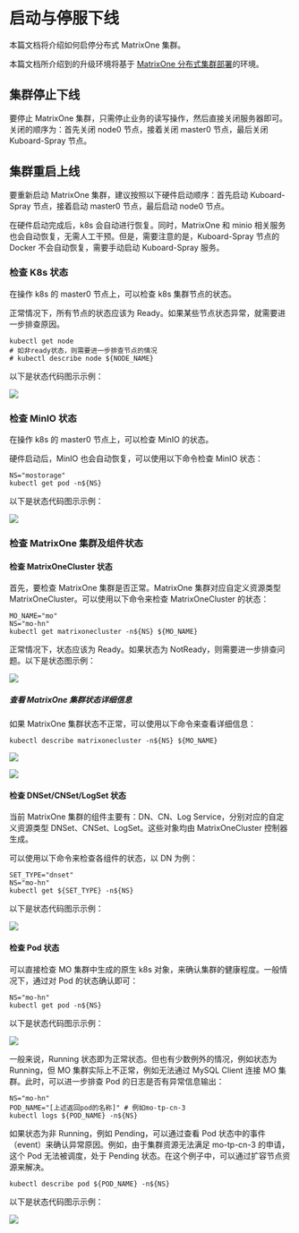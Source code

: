 # 启动与停服下线

本篇文档将介绍如何启停分布式 MatrixOne 集群。

本篇文档所介绍到的升级环境将基于 [MatrixOne 分布式集群部署](deploy-MatrixOne-cluster.md)的环境。

## 集群停止下线

要停止 MatrixOne 集群，只需停止业务的读写操作，然后直接关闭服务器即可。关闭的顺序为：首先关闭 node0 节点，接着关闭 master0 节点，最后关闭 Kuboard-Spray 节点。

## 集群重启上线

要重新启动 MatrixOne 集群，建议按照以下硬件启动顺序：首先启动 Kuboard-Spray 节点，接着启动 master0 节点，最后启动 node0 节点。

在硬件启动完成后，k8s 会自动进行恢复。同时，MatrixOne 和 minio 相关服务也会自动恢复，无需人工干预。但是，需要注意的是，Kuboard-Spray 节点的 Docker 不会自动恢复，需要手动启动 Kuboard-Spray 服务。

### 检查 K8s 状态

在操作 k8s 的 master0 节点上，可以检查 k8s 集群节点的状态。

正常情况下，所有节点的状态应该为 Ready。如果某些节点状态异常，就需要进一步排查原因。

```
kubectl get node
# 如非ready状态，则需要进一步排查节点的情况
# kubectl describe node ${NODE_NAME}
```

以下是状态代码图示示例：

![](https://github.com/matrixorigin/artwork/blob/main/docs/deploy/start-stop-1.png?raw=true)

### 检查 MinIO 状态

在操作 k8s 的 master0 节点上，可以检查 MinIO 的状态。

硬件启动后，MinIO 也会自动恢复，可以使用以下命令检查 MinIO 状态：

```
NS="mostorage"
kubectl get pod -n${NS}
```

以下是状态代码图示示例：

![](https://github.com/matrixorigin/artwork/blob/main/docs/deploy/start-stop-2.png?raw=true)

### 检查 MatrixOne 集群及组件状态

#### 检查 MatrixOneCluster 状态

首先，要检查 MatrixOne 集群是否正常。MatrixOne 集群对应自定义资源类型 MatrixOneCluster。可以使用以下命令来检查 MatrixOneCluster 的状态：

```
MO_NAME="mo"
NS="mo-hn"
kubectl get matrixonecluster -n${NS} ${MO_NAME}
```

正常情况下，状态应该为 Ready。如果状态为 NotReady，则需要进一步排查问题。以下是状态图示例：

![](https://github.com/matrixorigin/artwork/blob/main/docs/deploy/start-stop-3.png?raw=true)

##### 查看 MatrixOne 集群状态详细信息

如果 MatrixOne 集群状态不正常，可以使用以下命令来查看详细信息：

```
kubectl describe matrixonecluster -n${NS} ${MO_NAME}
```

![](https://github.com/matrixorigin/artwork/blob/main/docs/deploy/start-stop-4.png?raw=true)

![](https://github.com/matrixorigin/artwork/blob/main/docs/deploy/start-stop-5.png?raw=true)

#### 检查 DNSet/CNSet/LogSet 状态

当前 MatrixOne 集群的组件主要有：DN、CN、Log Service，分别对应的自定义资源类型 DNSet、CNSet、LogSet。这些对象均由 MatrixOneCluster 控制器生成。

可以使用以下命令来检查各组件的状态，以 DN 为例：

```
SET_TYPE="dnset"
NS="mo-hn"
kubectl get ${SET_TYPE} -n${NS}
```

以下是状态代码图示示例：

![](https://github.com/matrixorigin/artwork/blob/main/docs/deploy/start-stop-6.png?raw=true)

#### 检查 Pod 状态

可以直接检查 MO 集群中生成的原生 k8s 对象，来确认集群的健康程度。一般情况下，通过对 Pod 的状态确认即可：

```
NS="mo-hn"
kubectl get pod -n${NS}
```

以下是状态代码图示示例：

![](https://github.com/matrixorigin/artwork/blob/main/docs/deploy/start-stop-7.png?raw=true)

一般来说，Running 状态即为正常状态。但也有少数例外的情况，例如状态为 Running，但 MO 集群实际上不正常，例如无法通过 MySQL Client 连接 MO 集群。此时，可以进一步排查 Pod 的日志是否有异常信息输出：

```
NS="mo-hn"
POD_NAME="[上述返回pod的名称]" # 例如mo-tp-cn-3
kubectl logs ${POD_NAME} -n${NS}
```

如果状态为非 Running，例如 Pending，可以通过查看 Pod 状态中的事件（event）来确认异常原因。例如，由于集群资源无法满足 mo-tp-cn-3 的申请，这个 Pod 无法被调度，处于 Pending 状态。在这个例子中，可以通过扩容节点资源来解决。

```
kubectl describe pod ${POD_NAME} -n${NS}
```

以下是状态代码图示示例：

![](https://github.com/matrixorigin/artwork/blob/main/docs/deploy/start-stop-8.png?raw=true)
